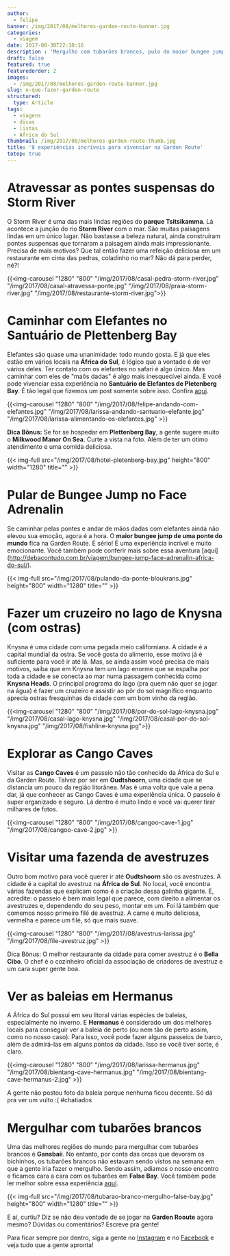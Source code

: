 ```yaml
---
author:
  - felipe
banner: /img/2017/08/melhores-garden-route-banner.jpg
categories:
  - viagem
date: 2017-08-30T22:30:16
description : 'Mergulho com tubarões brancos, pulo do maior bungee jump de ponte do mundo, visita à fazenda de avestruzes e caminhar de mãos dadas com elefantes são algumas das aventuras que a Garden Route oferece.'
draft: false
featured: true
featuredorder: 2
images:
  - /img/2017/08/melhores-garden-route-banner.jpg
slug: o-que-fazer-garden-route
structured:
  type: Article
tags:
  - viagens
  - dicas
  - listas
  - Africa do Sul
thumbnail: /img/2017/08/melhores-garden-route-thumb.jpg
title: '8 experiências incríveis para vivenciar na Garden Route'
totop: true
---
```


# Atravessar as pontes suspensas do Storm River
O Storm River é uma das mais lindas regiões do **parque Tsitsikamma**. Lá acontece a junção do rio **Storm River** com o mar. São muitas paisagens lindas em um único lugar. Não bastasse a beleza natural, ainda construíram pontes suspensas que tornaram a paisagem ainda mais impressionante. Precisa de mais motivos? Que tal então fazer uma refeição deliciosa em um restaurante em cima das pedras, coladinho no mar? Não dá para perder, né?!

{{<img-carousel "1280" "800" "/img/2017/08/casal-pedra-storm-river.jpg" "/img/2017/08/casal-atravessa-ponte.jpg" "/img/2017/08/praia-storm-river.jpg" "/img/2017/08/restaurante-storm-river.jpg">}}

# Caminhar com Elefantes no Santuário de Plettenberg Bay
Elefantes são quase uma unanimidade: todo mundo gosta. E já que eles estão em vários locais na **África do Sul**, é lógico que a vontade é de ver vários deles. Ter contato com os elefantes no safari é algo único. Mas caminhar com eles de "maõs dadas" é algo mais inesquecível ainda. E você pode vivenciar essa experiência no **Santuário de Elefantes de Pletenberg Bay**. É tão legal que fizemos um post somente sobre isso. Confira [aqui](http://debacontudo.com.br/viagem/conheca-melhor-o-santuario-de-elefantes-em-plettenberg-bay).

{{<img-carousel "1280" "800" "/img/2017/08/felipe-andando-com-elefantes.jpg" "/img/2017/08/larissa-andando-santuario-elefante.jpg" "/img/2017/08/larissa-alimentando-os-elefantes.jpg" >}}

**Dica Bônus:**  Se for se hospedar em **Plettenberg Bay**, a gente sugere muito o **Milkwood Manor On Sea**. Curte a vista na foto. Além de ter um ótimo atendimento e uma comida deliciosa.

{{< img-full src="/img/2017/08/hotel-pletenberg-bay.jpg"  height="800" width="1280" title="" >}}



# Pular de Bungee Jump no Face Adrenalin
Se caminhar pelas pontes e andar de mãos dadas com elefantes ainda não elevou sua emoção, agora é a hora. O **maior bungee jump de uma ponte do mundo** fica na Garden Route. É sério! É uma experiência incrível e muito emocionante. Você também pode conferir mais sobre essa aventura [aqui] (http://debacontudo.com.br/viagem/bungee-jump-face-adrenalin-africa-do-sul/).

{{< img-full src="/img/2017/08/pulando-da-ponte-bloukrans.jpg"  height="800" width="1280" title="" >}}

# Fazer um cruzeiro no lago de Knysna (com ostras)
Knysna é uma cidade com uma pegada meio californiana. A cidade é a capital mundial da ostra. Se você gosta do alimento, esse motivo já é suficiente para você ir até lá. Mas, se ainda assim você precisa de mais motivos, saiba que em Knysna tem um lago enorme que se espalha por toda a cidade e se conecta ao mar numa passagem conhecida como **Knysna Heads**. 
O principal programa do lago (pra quem não quer se jogar na água) é fazer um cruzeiro e assistir ao pôr do sol magnífico enquanto aprecia ostras fresquinhas da cidade com um bom vinho da região. 

{{<img-carousel "1280" "800" "/img/2017/08/por-do-sol-lago-knysna.jpg" "/img/2017/08/casal-lago-knysna.jpg" "/img/2017/08/casal-por-do-sol-knysna.jpg" "/img/2017/08/fishline-knysna.jpg">}}

# Explorar as Cango Caves
Visitar as **Cango Caves** é um passeio não tão conhecido da África do Sul e da Garden Route. Talvez por ser em **Oudtshoorn**, uma cidade que se distancia um pouco da região litorânea. Mas é uma volta que vale a pena dar, já que conhecer as Cango Caves é uma experiência única. O passeio é super organizado e seguro. Lá dentro é muito lindo e você vai querer tirar milhares de fotos. 

{{<img-carousel "1280" "800" "/img/2017/08/cangoo-cave-1.jpg"  "/img/2017/08/cangoo-cave-2.jpg" >}}

# Visitar uma fazenda de avestruzes
Outro bom motivo para você querer ir até **Oudtshoorn** são os avestruzes. A cidade é a capital do avestruz na **África do Sul**. No local, você encontra várias fazendas que explicam como é a criação dessa galinha gigante. E, acredite: o passeio é bem mais legal que parece, com direito a alimentar os avestruzes e, dependendo do seu peso, montar em um.  Foi lá também que comemos nosso primeiro filé de avestruz. A carne é muito deliciosa, vermelha e parece um filé, só que mais suave.

{{<img-carousel "1280" "800" "/img/2017/08/avestrus-larissa.jpg"  "/img/2017/08/file-avestruz.jpg" >}}

Dica Bônus: O melhor restaurante da cidade para comer avestruz é o **Bella Cibo**. O chef é o cozinheiro oficial da associação de criadores de avestruz e um cara super gente boa.

# Ver as baleias em Hermanus
A África do Sul possui em seu litoral várias espécies de baleias, especialmente no inverno. E **Hermanus** é considerado um dos melhores locais para conseguir ver a baleia de perto (ou nem tão de perto assim, como no nosso caso). Para isso, você pode fazer alguns passeios de barco, além de admirá-las em alguns pontos da cidade. Isso se você tiver sorte, é claro.

{{<img-carousel "1280" "800" "/img/2017/08/larissa-hermanus.jpg" "/img/2017/08/bientang-cave-hermanus.jpg" "/img/2017/08/bientang-cave-hermanus-2.jpg" >}}

A gente não postou foto da baleia porque nenhuma ficou decente. Só dá pra ver um vulto :( #chatiados

# Mergulhar com tubarões brancos
Uma das melhores regiões do mundo para mergulhar com tubarões brancos é **Gansbaii**. No entanto, por conta das orcas que devoram os bichinhos, os tubarões brancos não estavam sendo vistos na semana em que a gente iria fazer o mergulho. Sendo assim, adiamos o nosso encontro e ficamos cara a cara com os tubarões em **False Bay**. Você também pode ler melhor sobre essa experiência [aqui](http://debacontudo.com.br/viagem/mergulhando-tubarao-branco-africa-do-sul/).

{{< img-full src="/img/2017/08/tubarao-branco-mergulho-false-bay.jpg"  height="800" width="1280" title="" >}}

E aí, curtiu? Diz se não deu vontade de se jogar na **Garden Rooute** agora mesmo?
Dúvidas ou comentários? Escreve pra gente!

Para ficar sempre por dentro, siga a gente no [Instagram](https://www.instagram.com/casaldebacontudo/) e no [Facebook](https://www.facebook.com/debacontudo) e veja tudo que a gente apronta!
